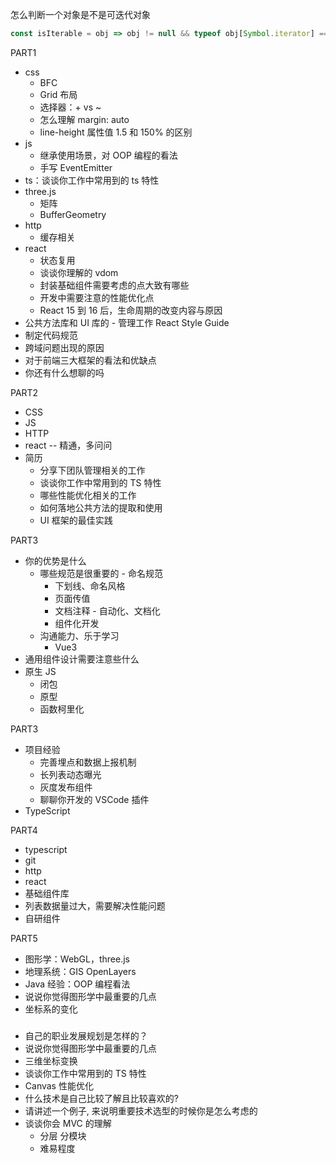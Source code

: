 怎么判断一个对象是不是可迭代对象
```js
const isIterable = obj => obj != null && typeof obj[Symbol.iterator] === 'function';
```

PART1
* css
  * BFC
  * Grid 布局
  * 选择器：+ vs ~
  * 怎么理解 margin: auto
  * line-height 属性值 1.5 和 150% 的区别
* js
  * 继承使用场景，对 OOP 编程的看法
  * 手写 EventEmitter
* ts：谈谈你工作中常用到的 ts 特性
* three.js
  * 矩阵
  * BufferGeometry
* http
  * 缓存相关
* react
  * 状态复用
  * 谈谈你理解的 vdom
  * 封装基础组件需要考虑的点大致有哪些
  * 开发中需要注意的性能优化点
  * React 15 到 16 后，生命周期的改变内容与原因
* 公共方法库和 UI 库的 - 管理工作 React Style Guide
* 制定代码规范
* 跨域问题出现的原因
* 对于前端三大框架的看法和优缺点
* 你还有什么想聊的吗

PART2
* CSS
* JS
* HTTP
* react -- 精通，多问问
* 简历
  * 分享下团队管理相关的工作
  * 谈谈你工作中常用到的 TS 特性
  * 哪些性能优化相关的工作
  * 如何落地公共方法的提取和使用
  * UI 框架的最佳实践

PART3
* 你的优势是什么
  * 哪些规范是很重要的 - 命名规范
    * 下划线、命名风格
    * 页面传值
    * 文档注释  - 自动化、文档化
    * 组件化开发
  * 沟通能力、乐于学习
    * Vue3
* 通用组件设计需要注意些什么
* 原生 JS
  * 闭包
  * 原型
  * 函数柯里化


PART3
* 项目经验
  * 完善埋点和数据上报机制
  * 长列表动态曝光
  * 灰度发布组件
  * 聊聊你开发的 VSCode 插件
* TypeScript

PART4
* typescript
* git
* http
* react
* 基础组件库
* 列表数据量过大，需要解决性能问题
* 自研组件

PART5
* 图形学：WebGL，three.js
* 地理系统：GIS OpenLayers
* Java 经验：OOP 编程看法
* 说说你觉得图形学中最重要的几点
* 坐标系的变化

#####
* 自己的职业发展规划是怎样的？
* 说说你觉得图形学中最重要的几点
* 三维坐标变换
* 谈谈你工作中常用到的 TS 特性
* Canvas 性能优化
* 什么技术是自己比较了解且比较喜欢的?
* 请讲述一个例子, 来说明重要技术选型的时候你是怎么考虑的
* 谈谈你会 MVC 的理解
  * 分层 分模块
  * 难易程度